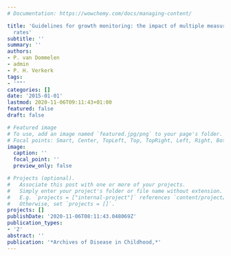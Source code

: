 ```yaml
---
# Documentation: https://wowchemy.com/docs/managing-content/

title: 'Guidelines for growth monitoring: the impact of multiple measurements on referral
  rates'
subtitle: ''
summary: ''
authors:
- P. van Dommelen
- admin
- P. H. Verkerk
tags:
- '""'
categories: []
date: '2015-01-01'
lastmod: 2020-11-06T09:11:43+01:00
featured: false
draft: false

# Featured image
# To use, add an image named `featured.jpg/png` to your page's folder.
# Focal points: Smart, Center, TopLeft, Top, TopRight, Left, Right, BottomLeft, Bottom, BottomRight.
image:
  caption: ''
  focal_point: ''
  preview_only: false

# Projects (optional).
#   Associate this post with one or more of your projects.
#   Simply enter your project's folder or file name without extension.
#   E.g. `projects = ["internal-project"]` references `content/project/deep-learning/index.md`.
#   Otherwise, set `projects = []`.
projects: []
publishDate: '2020-11-06T08:11:43.048069Z'
publication_types:
- '2'
abstract: ''
publication: '*Archives of Disease in Childhood,*'
---
```


